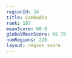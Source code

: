 ```yaml
---
regionId: 24
title: Cambodia
rank: 187
meanScore: 60.9
globalMeanScore: 68.78
numRegions: 220
layout: region_score
---
```

